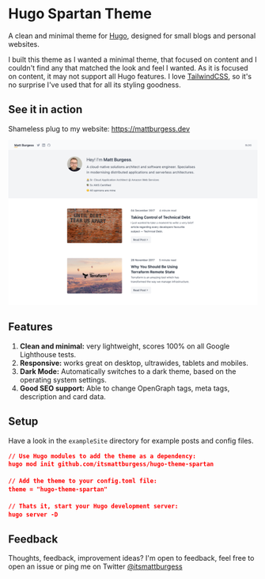 # Hugo Spartan Theme
A clean and minimal theme for [Hugo](https://gohugo.io/), designed for small blogs and personal websites.

I built this theme as I wanted a minimal theme, that focused on content and I couldn't find any that matched the look and feel I wanted. As it is focused on content, it may not support all Hugo features. I love [TailwindCSS](https://tailwindcss.com), so it's no surprise I've used that for all its styling goodness.

## See it in action
Shameless plug to my website: https://mattburgess.dev

<p align="center"><img src="https://raw.githubusercontent.com/itsmattburgess/hugo-theme-spartan/main/exampleSite/screenshot.png" alt="Spartan Hugo Theme"></p>

## Features
1. **Clean and minimal:** very lightweight, scores 100% on all Google Lighthouse tests.
1. **Responsive:** works great on desktop, ultrawides, tablets and mobiles.
1. **Dark Mode:** Automatically switches to a dark theme, based on the operating system settings.
1. **Good SEO support:** Able to change OpenGraph tags, meta tags, description and card data.

## Setup
Have a look in the `exampleSite` directory for example posts and config files.

```json
// Use Hugo modules to add the theme as a dependency:
hugo mod init github.com/itsmattburgess/hugo-theme-spartan

// Add the theme to your config.toml file:
theme = "hugo-theme-spartan"

// Thats it, start your Hugo development server:
hugo server -D
```

## Feedback
Thoughts, feedback, improvement ideas? I'm open to feedback, feel free to open an issue or ping me on Twitter [@itsmattburgess](https://twitter.com/itsmattburgess)